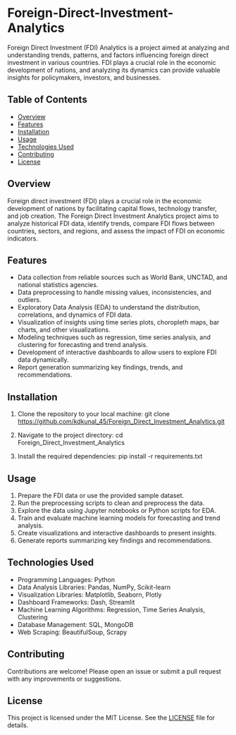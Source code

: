 # Foreign-Direct-Investment-Analytics

Foreign Direct Investment (FDI) Analytics is a project aimed at analyzing and understanding trends, patterns, and factors influencing foreign direct investment in various countries. FDI plays a crucial role in the economic development of nations, and analyzing its dynamics can provide valuable insights for policymakers, investors, and businesses.

## Table of Contents

- [Overview](#overview)
- [Features](#features)
- [Installation](#installation)
- [Usage](#usage)
- [Technologies Used](#technologies-used)
- [Contributing](#contributing)
- [License](#license)

## Overview

Foreign direct investment (FDI) plays a crucial role in the economic development of nations by facilitating capital flows, technology transfer, and job creation. The Foreign Direct Investment Analytics project aims to analyze historical FDI data, identify trends, compare FDI flows between countries, sectors, and regions, and assess the impact of FDI on economic indicators.

## Features

- Data collection from reliable sources such as World Bank, UNCTAD, and national statistics agencies.
- Data preprocessing to handle missing values, inconsistencies, and outliers.
- Exploratory Data Analysis (EDA) to understand the distribution, correlations, and dynamics of FDI data.
- Visualization of insights using time series plots, choropleth maps, bar charts, and other visualizations.
- Modeling techniques such as regression, time series analysis, and clustering for forecasting and trend analysis.
- Development of interactive dashboards to allow users to explore FDI data dynamically.
- Report generation summarizing key findings, trends, and recommendations.

## Installation

1. Clone the repository to your local machine: git clone https://github.com/kdkunal_45/Foreign_Direct_Investment_Analytics.git


2. Navigate to the project directory: cd Foreign_Direct_Investment_Analytics

3. Install the required dependencies:  pip install -r requirements.txt


## Usage

1. Prepare the FDI data or use the provided sample dataset.
2. Run the preprocessing scripts to clean and preprocess the data.
3. Explore the data using Jupyter notebooks or Python scripts for EDA.
4. Train and evaluate machine learning models for forecasting and trend analysis.
5. Create visualizations and interactive dashboards to present insights.
6. Generate reports summarizing key findings and recommendations.

## Technologies Used

- Programming Languages: Python
- Data Analysis Libraries: Pandas, NumPy, Scikit-learn
- Visualization Libraries: Matplotlib, Seaborn, Plotly
- Dashboard Frameworks: Dash, Streamlit
- Machine Learning Algorithms: Regression, Time Series Analysis, Clustering
- Database Management: SQL, MongoDB
- Web Scraping: BeautifulSoup, Scrapy

## Contributing

Contributions are welcome! Please open an issue or submit a pull request with any improvements or suggestions.

## License

This project is licensed under the MIT License. See the [LICENSE](LICENSE) file for details.
   

   




